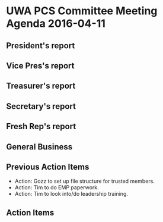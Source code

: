 # UWA PCS Committee Meeting Agenda 2016-04-11

## President's report
## Vice Pres's report
## Treasurer's report
## Secretary's report
## Fresh Rep's report
## General Business
## Previous Action Items
- Action: Gozz to set up file structure for trusted members.
- Action: Tim to do EMP paperwork.
- Action: Tim to look into/do leadership training.
## Action Items
